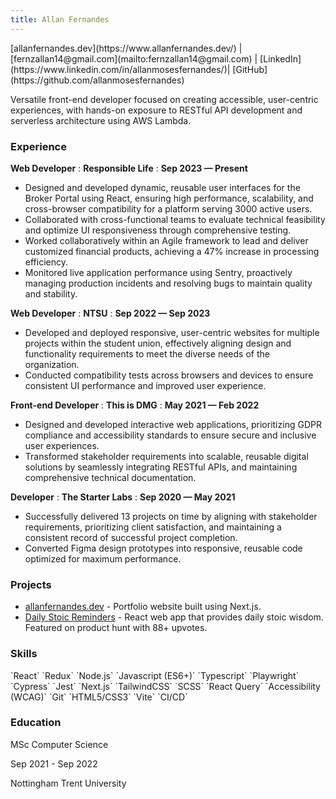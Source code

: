 ```yaml
---
title: Allan Fernandes
---
```

<!---Contact Links-->
<div class="contact-links">
[allanfernandes.dev](https://www.allanfernandes.dev/) | [fernzallan14@gmail.com](mailto:fernzallan14@gmail.com) | [LinkedIn](https://www.linkedin.com/in/allanmosesfernandes/)| [GitHub](https://github.com/allanmosesfernandes)

<span class="summary">Versatile front-end developer focused on creating accessible, user-centric experiences, with hands-on exposure to RESTful API development and serverless architecture using AWS Lambda.
</span>
</div>
<!---Contact Links-->

### Experience

**Web Developer**
: **Responsible Life**
: **Sep 2023 — Present**

- Designed and developed dynamic, reusable user interfaces for the Broker Portal using React, ensuring high performance, scalability, and cross-browser compatibility for a platform serving 3000 active users.
- Collaborated with cross-functional teams to evaluate technical feasibility and optimize UI responsiveness through comprehensive testing.
- Worked collaboratively within an Agile framework to lead and deliver customized financial products, achieving a 47% increase in processing efficiency.
- Monitored live application performance using Sentry, proactively managing production incidents and resolving bugs to maintain quality and stability.

**Web Developer**
: **NTSU**
: **Sep 2022 — Sep 2023**

- Developed and deployed responsive, user-centric websites for multiple projects within the student union, effectively aligning design and functionality requirements to meet the diverse needs of the organization.
- Conducted compatibility tests across browsers and devices to ensure consistent UI performance and improved user experience.

**Front-end Developer**
: **This is DMG**
: **May 2021 — Feb 2022**

- Designed and developed interactive web applications, prioritizing GDPR compliance and accessibility standards to ensure secure and inclusive user experiences.
- Transformed stakeholder requirements into scalable, reusable digital solutions by seamlessly integrating RESTful APIs, and maintaining comprehensive technical documentation.

**Developer**
: **The Starter Labs**
: **Sep 2020 — May 2021**

- Successfully delivered 13 projects on time by aligning with stakeholder requirements, prioritizing client satisfaction, and maintaining a consistent record of successful project completion.
- Converted Figma design prototypes into responsive, reusable code optimized for maximum performance.

### Projects

- [allanfernandes.dev](https://allanfernandes.dev) - Portfolio website built using Next.js.
- [Daily Stoic Reminders](https://dailystoicreminders.uk/) - React web app that provides daily stoic wisdom. Featured on product hunt with 88+ upvotes.

### Skills

<div class="skills">
`React` `Redux` `Node.js` `Javascript (ES6+)` `Typescript` `Playwright` `Cypress` `Jest` `Next.js` `TailwindCSS` `SCSS` `React Query` `Accessibility (WCAG)` `Git` `HTML5/CSS3` `Vite` `CI/CD`
</div>

### Education

<div class="institute">MSc Computer Science <p>Sep 2021 - Sep 2022</p></div>
<p class="university">Nottingham Trent University</p>
